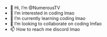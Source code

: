 - 👋 Hi, I’m @NumerousTV
- 👀 I’m interested in coding lmao
- 🌱 I’m currently learning coding lmao
- 💞️ I’m looking to collaborate on coding lmfao
- 📫 How to reach me discord lmao

<!---
NumerousTV/NumerousTV is a ✨ special ✨ repository because its `README.md` (this file) appears on your GitHub profile.
You can click the Preview link to take a look at your changes.
--->
